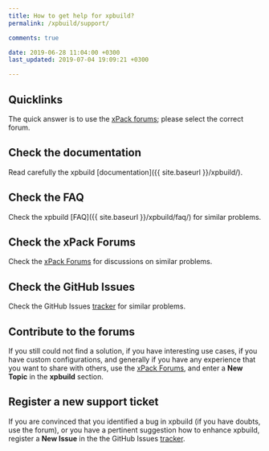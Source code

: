 ```yaml
---
title: How to get help for xpbuild?
permalink: /xpbuild/support/

comments: true

date: 2019-06-28 11:04:00 +0300
last_updated: 2019-07-04 19:09:21 +0300

---
```


## Quicklinks

The quick answer is to use the 
[xPack forums](https://www.tapatalk.com/groups/xpack/); please select 
the correct forum.

## Check the documentation

Read carefully the xpbuild [documentation]({{ site.baseurl }}/xpbuild/).

## Check the FAQ

Check the xpbuild [FAQ]({{ site.baseurl }}/xpbuild/faq/) for similar problems.

## Check the xPack Forums

Check the [xPack Forums](https://www.tapatalk.com/groups/xpack/) for 
discussions on similar problems.

## Check the GitHub Issues

Check the GitHub Issues 
[tracker](https://github.com/xpack/xpbuild-js/issues/) for 
similar problems.

## Contribute to the forums

If you still could not find a solution, if you have interesting use 
cases, if you have custom configurations, and generally if you have 
any experience that you want to share with others, use the 
[xPack Forums](https://www.tapatalk.com/groups/xpack/), 
and enter a **New Topic** in the **xpbuild** section.

## Register a new support ticket

If you are convinced that you identified a bug in xpbuild 
(if you have doubts, use the forum), 
or you have a pertinent suggestion how to enhance xpbuild, 
register a **New Issue** in the the GitHub Issues 
[tracker](https://github.com/xpack/xpbuild-js/issues/).
